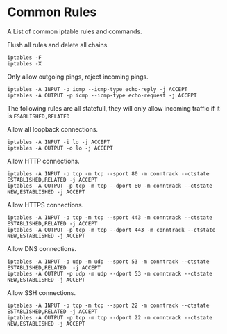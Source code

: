 # Common Rules
A List of common iptable rules and commands.

Flush all rules and delete all chains.
``` shell
iptables -F
iptables -X
```

Only allow outgoing pings, reject incoming pings.
``` shell
iptables -A INPUT -p icmp --icmp-type echo-reply -j ACCEPT
iptables -A OUTPUT -p icmp --icmp-type echo-request -j ACCEPT
```

The following rules are all statefull, they will only allow incoming traffic if it is `ESABLISHED,RELATED`

Allow all loopback connections.
``` shell
iptables -A INPUT -i lo -j ACCEPT
iptables -A OUTPUT -o lo -j ACCEPT
```

Allow HTTP connections.
``` shell
iptables -A INPUT -p tcp -m tcp --sport 80 -m conntrack --ctstate ESTABLISHED,RELATED -j ACCEPT
iptables -A OUTPUT -p tcp -m tcp --dport 80 -m conntrack --ctstate NEW,ESTABLISHED -j ACCEPT
```

Allow HTTPS connections.
``` shell
iptables -A INPUT -p tcp -m tcp --sport 443 -m conntrack --ctstate ESTABLISHED,RELATED -j ACCEPT
iptables -A OUTPUT -p tcp -m tcp --dport 443 -m conntrack --ctstate NEW,ESTABLISHED -j ACCEPT
```

Allow DNS connections.
``` shell
iptables -A INPUT -p udp -m udp --sport 53 -m conntrack --ctstate ESTABLISHED,RELATED  -j ACCEPT
iptables -A OUTPUT -p udp -m udp --dport 53 -m conntrack --ctstate NEW,ESTABLISHED -j ACCEPT
```

Allow SSH connections.
``` shell
iptables -A INPUT -p tcp -m tcp --sport 22 -m conntrack --ctstate ESTABLISHED,RELATED -j ACCEPT
iptables -A OUTPUT -p tcp -m tcp --dport 22 -m conntrack --ctstate NEW,ESTABLISHED -j ACCEPT
```



